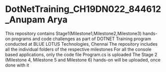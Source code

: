 # DotNetTraining_CH19DN022_844612_Anupam Arya
This repository contains Stage1(Milestone1,Milestone2,Milestone3) hands-on programs and code challenges as part of DOTNET Training program conducted at BLUE LOTUS Technologies, Chennai
The repository includes all the individual folders of the respective milestones
For all the console based applications, only the code file Program.cs is uploaded
The Stage 2 (Milestone 4, Milestone 5 and Milestone 6) hands-on will be uploaded, once done with it
